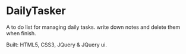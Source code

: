 # DailyTasker
A to do list for managing daily tasks. write down notes and delete them when finish.

Built: HTML5, CSS3, JQuery & JQuery ui. 
